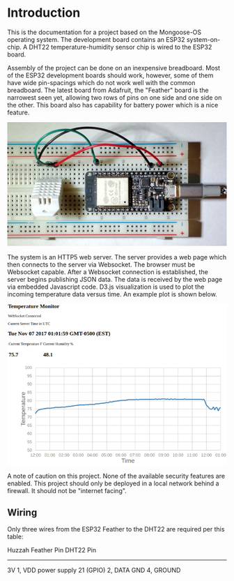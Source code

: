 # Introduction

This is the documentation for a project based on the Mongoose-OS operating system.
The development board contains an ESP32 system-on-chip.  A DHT22 temperature-humidity sensor chip is wired
to the ESP32 board.

Assembly of the project can be done on an inexpensive breadboard.  Most of the ESP32 development boards should work,
however, some of them have wide pin-spacings which do not work well with the common breadboard.  The latest board
from Adafruit, the "Feather" board is the narrowest seen yet, allowing two rows of pins on one side and one side
on the other.  This board also has capability for battery power which is a nice feature.

![Adafruit HUZZAH32 ESP32 Feather Board](./adafruit-feather-medium.jpg)

The system is an HTTP5 web server.  The server provides a web page which then connects to the server via Websocket.
The browser must be Websocket capable.  After a Websocket connection is established, the server begins publishing
JSON data.  The data is received by the web page via embedded Javascript code.  D3.js visualization is used
to plot the incoming temperature data versus time.  An example plot is shown below.

![D3.js Plot of Temperature Data from the ESP32](tempviz1.png "D3.js Plot of Temperature Data from the ESP32")

A note of caution on this project.  None of the available security features are enabled.  This project should
only be deployed in a local network behind a firewall.  It should not be "internet facing".

## Wiring

Only three wires from the ESP32 Feather to the DHT22 are required per this table:

Huzzah Feather Pin  DHT22 Pin
------------------  ---------
3V                  1, VDD power supply
21 (GPIO)           2, DATA
GND                 4, GROUND







